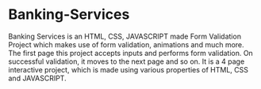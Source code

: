 # Banking-Services
Banking Services is an HTML, CSS, JAVASCRIPT made Form Validation Project which makes use of form validation, animations and much more. The first page this project accepts inputs and performs form validation. On successful validation, it moves to the next page and so on. It is a 4 page interactive project, which is made using various properties of HTML, CSS and JAVASCRIPT.
